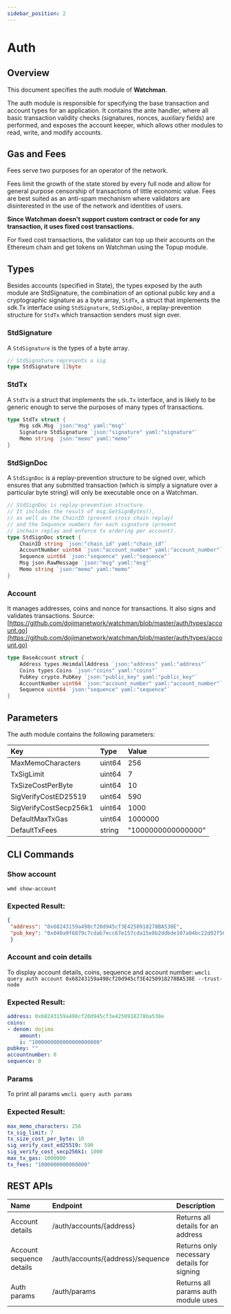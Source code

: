 ```yaml
---
sidebar_position: 2
---
```


# Auth

## Overview

This document specifies the auth module of **Watchman**.

The auth module is responsible for specifying the base transaction and account types for an application. It contains the ante handler, where all basic transaction validity checks (signatures, nonces, auxiliary fields) are performed, and exposes the account keeper, which allows other modules to read, write, and modify accounts.

## Gas and Fees

Fees serve two purposes for an operator of the network.

Fees limit the growth of the state stored by every full node and allow for general purpose censorship of transactions of little economic value. Fees are best suited as an anti-spam mechanism where validators are disinterested in the use of the network and identities of users.

**Since Watchman doesn't support custom contract or code for any transaction, it uses fixed cost transactions.**

For fixed cost transactions, the validator can top up their accounts on the Ethereum chain and get tokens on Watchman using the Topup module.

## Types

Besides accounts (specified in State), the types exposed by the auth module are StdSignature, the combination of an optional public key and a cryptographic signature as a byte array, `StdTx`, a struct that implements the sdk.Tx interface using `StdSignature`, `StdSignDoc`, a replay-prevention structure for `StdTx` which transaction senders must sign over.

### StdSignature

A `StdSignature` is the types of a byte array.

```go
// StdSignature represents a sig
type StdSignature []byte
```

### StdTx

A `StdTx` is a struct that implements the `sdk.Tx` interface, and is likely to be generic enough to serve the purposes of many types of transactions.

```go
type StdTx struct {
    Msg sdk.Msg `json:"msg" yaml:"msg"`
    Signature StdSignature `json:"signature" yaml:"signature"`
    Memo string `json:"memo" yaml:"memo"`
}
```

### StdSignDoc

A `StdSignDoc` is a replay-prevention structure to be signed over, which ensures that any submitted transaction (which is simply a signature over a particular byte string) will only be executable once on a Watchman.

```go
// StdSignDoc is replay-prevention structure.
// It includes the result of msg.GetSignBytes(),
// as well as the ChainID (prevent cross chain replay)
// and the Sequence numbers for each signature (prevent
// inchain replay and enforce tx ordering per account).
type StdSignDoc struct {
    ChainID string `json:"chain_id" yaml:"chain_id"`
    AccountNumber uint64 `json:"account_number" yaml:"account_number"`
    Sequence uint64 `json:"sequence" yaml:"sequence"`
    Msg json.RawMessage `json:"msg" yaml:"msg"`
    Memo string `json:"memo" yaml:"memo"`
}
```

### Account

It manages addresses, coins and nonce for transactions. It also signs and validates transactions.
Source:[https://github.com/dojimanetwork/watchman/blob/master/auth/types/account.go](https://github.com/dojimanetwork/watchman/blob/master/auth/types/account.go)

```go
type BaseAccount struct {
    Address types.HeimdallAddress `json:"address" yaml:"address"`
    Coins types.Coins `json:"coins" yaml:"coins"`
    PubKey crypto.PubKey `json:"public_key" yaml:"public_key"`
    AccountNumber uint64 `json:"account_number" yaml:"account_number"`
    Sequence uint64 `json:"sequence" yaml:"sequence"`
}
```

## Parameters

The auth module contains the following parameters:

| Key                    | Type   | Value              |
| :--------------------- | :----- | :----------------- |
| MaxMemoCharacters      | uint64 | 256                |
| TxSigLimit             | uint64 | 7                  |
| TxSizeCostPerByte      | uint64 | 10                 |
| SigVerifyCostED25519   | uint64 | 590                |
| SigVerifyCostSecp256k1 | uint64 | 1000               |
| DefaultMaxTxGas        | uint64 | 1000000            |
| DefaultTxFees          | string | "1000000000000000" |

## CLI Commands

### Show account
`wmd show-account`

### Expected Result:
```json
{
 "address": "0x68243159a498cf20d945cf3E4250918278BA538E",
 "pub_key": "0x040a9f6879c7cdab7ecc67e157cda15e8b2ddbde107a04bc22d02f50032e393f6360a05e85c7c1ecd201ad30dfb886af12dd02b47e4463f6f0f6f94159dc9f10b8"
 }
```

### Account and coin details
To display account details, coins, sequence and account number:
`wmcli query auth account 0x68243159a498cf20d945cf3E4250918278BA538E --trust-node`

### Expected Result:
```yaml
address: 0x68243159a498cf20d945cf3e4250918278ba538e
coins:
- denom: dojima
    amount:
    i: "1000000000000000000000"
pubkey: ""
accountnumber: 0
sequence: 0
```

### Params
To print all params
`wmcli query auth params`

### Expected Result:
```yaml
max_memo_characters: 256
tx_sig_limit: 7
tx_size_cost_per_byte: 10
sig_verify_cost_ed25519: 590
sig_verify_cost_secp256k1: 1000
max_tx_gas: 1000000
tx_fees: "1000000000000000"
```

## REST APIs
| Name                     | Endpoint                          | Description                                |
| :----------------------- | :-------------------------------- | :----------------------------------------- |
| Account details          | /auth/accounts/{address}          | Returns all details for an address         |
| Account sequence details | /auth/accounts/{address}/sequence | Returns only necessary details for signing |
| Auth params              | /auth/params                      | Returns all params auth module uses        |
